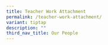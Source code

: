 ```yaml
---
title: Teacher Work Attachment
permalink: /teacher-work-attachment/
variant: tiptap
description: ""
third_nav_title: Our People
---
```

